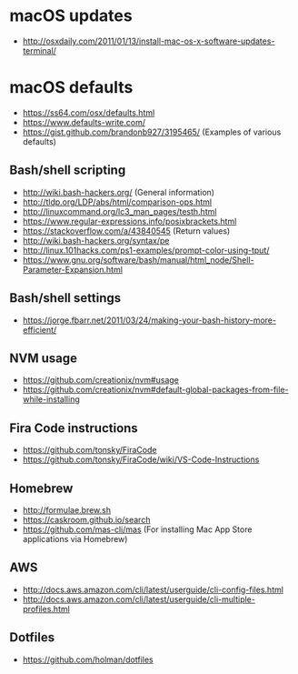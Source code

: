# macOS updates
- http://osxdaily.com/2011/01/13/install-mac-os-x-software-updates-terminal/

# macOS defaults
- https://ss64.com/osx/defaults.html
- https://www.defaults-write.com/
- https://gist.github.com/brandonb927/3195465/ (Examples of various defaults)

## Bash/shell scripting
- http://wiki.bash-hackers.org/ (General information)
- http://tldp.org/LDP/abs/html/comparison-ops.html
- http://linuxcommand.org/lc3_man_pages/testh.html
- https://www.regular-expressions.info/posixbrackets.html
- https://stackoverflow.com/a/43840545 (Return values)
- http://wiki.bash-hackers.org/syntax/pe
- http://linux.101hacks.com/ps1-examples/prompt-color-using-tput/
- https://www.gnu.org/software/bash/manual/html_node/Shell-Parameter-Expansion.html

## Bash/shell settings
- https://jorge.fbarr.net/2011/03/24/making-your-bash-history-more-efficient/

## NVM usage
- https://github.com/creationix/nvm#usage
- https://github.com/creationix/nvm#default-global-packages-from-file-while-installing

## Fira Code instructions
- https://github.com/tonsky/FiraCode
- https://github.com/tonsky/FiraCode/wiki/VS-Code-Instructions

## Homebrew
- http://formulae.brew.sh
- https://caskroom.github.io/search
- https://github.com/mas-cli/mas (For installing Mac App Store applications via Homebrew)

## AWS
- http://docs.aws.amazon.com/cli/latest/userguide/cli-config-files.html
- http://docs.aws.amazon.com/cli/latest/userguide/cli-multiple-profiles.html

## Dotfiles
- https://github.com/holman/dotfiles

